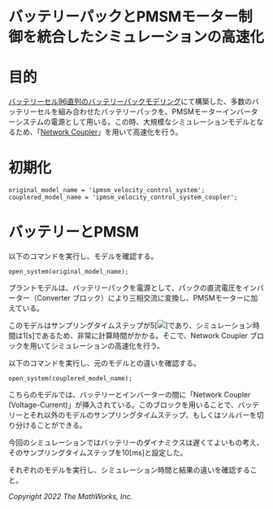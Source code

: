 # バッテリーパックとPMSMモーター制御を統合したシミュレーションの高速化
# 目的


[バッテリーセル96直列のバッテリーパックモデリング](../Battery_Pack/design_battery_pack_md.md)にて構築した、多数のバッテリーセルを組み合わせたバッテリーパックを、PMSMモーターインバーターシステムの電源として用いる。この時、大規模なシミュレーションモデルとなるため、「[Network Coupler](https://jp.mathworks.com/help/physmod/simscape/ug/using-network-couplers-to-split-physical-networks.html)」を用いて高速化を行う。


# 初期化

```matlab:Code
original_model_name = 'ipmsm_velocity_control_system';
couplered_model_name = 'ipmsm_velocity_control_system_coupler';
```

# バッテリーとPMSM


以下のコマンドを実行し、モデルを確認する。



```matlab:Code
open_system(original_model_name);
```



プラントモデルは、バッテリーパックを電源として、パックの直流電圧をインバーター（Converter ブロック）により三相交流に変換し、PMSMモーターに加えている。




このモデルはサンプリングタイムステップが5[<img src="https://latex.codecogs.com/gif.latex?\inline&space;\mu&space;s"/>]であり、シミュレーション時間は1[s]であるため、非常に計算時間がかかる。そこで、Network Coupler ブロックを用いてシミュレーションの高速化を行う。




以下のコマンドを実行し、元のモデルとの違いを確認する。



```matlab:Code
open_system(couplered_model_name);
```



こちらのモデルでは、バッテリーとインバーターの間に「Network Coupler (Voltage-Current)」が挿入されている。このブロックを用いることで、バッテリーとそれ以外のモデルのサンプリングタイムステップ、もしくはソルバーを切り分けることができる。




今回のシミュレーションではバッテリーのダイナミクスは遅くてよいもの考え、そのサンプリングタイムステップを10[ms]と設定した。




それぞれのモデルを実行し、シミュレーション時間と結果の違いを確認すること。


  


*Copyright 2022 The MathWorks, Inc.*



